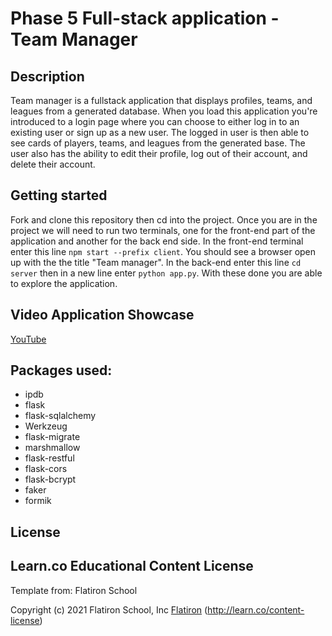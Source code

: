 # Phase 5 Full-stack application - Team Manager

## Description

Team manager is a fullstack application that displays profiles, teams, and leagues from a generated database. When you load this application you're introduced to a login page where you can choose to either log in to an existing user or sign up as a new user. The logged in user is then able to see cards of players, teams, and leagues from the generated base. The user also has the ability to edit their profile, log out of their account, and delete their account.

## Getting started

Fork and clone this repository then cd into the project. Once you are in the project we will need to run two terminals, one for the front-end part of the application and another for the back end side. In the front-end terminal enter this line `npm start --prefix client`. You should see a browser open up with the the title "Team manager". In the back-end enter this line `cd server` then in a new line enter `python app.py`. With these done you are able to explore the application.

## Video Application Showcase

[YouTube](https://www.youtube.com/watch?v=k9OYEUDPML4)

## Packages used:

- ipdb
- flask
- flask-sqlalchemy
- Werkzeug
- flask-migrate
- marshmallow
- flask-restful
- flask-cors
- flask-bcrypt
- faker
- formik

## License

## Learn.co Educational Content License

Template from: Flatiron School

Copyright (c) 2021 Flatiron School, Inc
[Flatiron](http://learn.co/content-license)
(http://learn.co/content-license)

